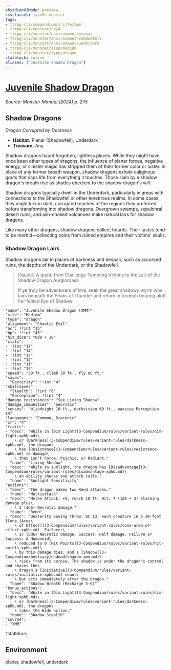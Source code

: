 ```yaml
---
obsidianUIMode: preview
cssclasses: json5e-monster
tags:
- ttrpg-cli/compendium/src/5e/xmm
- ttrpg-cli/monster/cr/4
- ttrpg-cli/monster/environment/planar
- ttrpg-cli/monster/environment/shadowfell
- ttrpg-cli/monster/environment/underdark
- ttrpg-cli/monster/size/medium
- ttrpg-cli/monster/type/dragon
statblock: inline
aliases: ["Juvenile Shadow Dragon"]
---
```

# [Juvenile Shadow Dragon](3-Compendium\bestiary\dragon/juvenile-shadow-dragon-xmm.md)
*Source: Monster Manual (2024) p. 275*  

## Shadow Dragons

*Dragon Corrupted by Darkness*

- **Habitat.** Planar (Shadowfell), Underdark  
- **Treasure.** Any  

Shadow dragons haunt forgotten, lightless places. While they might have once been other types of dragons, the influence of planar forces, negative energy, or sinister magic has stripped them of their former color or luster. In place of any former breath weapon, shadow dragons exhale caliginous gouts that saps life from everything it touches. Those slain by a shadow dragon's breath rise as shades obedient to the shadow dragon's will.

Shadow dragons typically dwell in the Underdark, particularly in areas with connections to the Shadowfell or other tenebrous realms. In some cases, they might lurk in dark, corrupted reaches of the regions they preferred before transforming into shadow dragons. Overgrown swamps, sepulchral desert ruins, and ash-choked volcanoes make natural lairs for shadow dragons.

Like many other dragons, shadow dragons collect hoards. Their tastes tend to be morbid—collecting coins from ruined empires and their victims' skulls.

### Shadow Dragon Lairs

Shadow dragons lair in places of darkness and despair, such as accursed ruins, the depths of the Underdark, or the Shadowfell.

> [!quote] A quote from Challenge Tempting Victims to the Lair of the Shadow Dragon Aurgloroasa  
> 
> If ye truly be adventurers of lore, seek the great shadowy wyrm who lairs beneath the Peaks of Thunder and return in triumph bearing aloft her fabled Eye of Shadow.


```statblock
"name": "Juvenile Shadow Dragon (XMM)"
"size": "Medium"
"type": "dragon"
"alignment": "Chaotic Evil"
"ac": !!int "15"
"hp": !!int "45"
"hit_dice": "6d8 + 18"
"stats":
- !!int "17"
- !!int "14"
- !!int "17"
- !!int "12"
- !!int "11"
- !!int "15"
"speed": "30 ft., climb 30 ft., fly 60 ft."
"saves":
  "Dexterity": !!int "4"
"skillsaves":
  "Stealth": !!int "6"
  "Perception": !!int "4"
"damage_resistances": "See Living Shadow"
"damage_immunities": "necrotic"
"senses": "blindsight 10 ft., darkvision 60 ft., passive Perception 14"
"languages": "Common, Draconic"
"cr": "4"
"traits":
- "desc": "While in [Dim Light](3-Compendium/rules/variant-rules/dim-light-xphb.md)\
    \ or [Darkness](3-Compendium/rules/variant-rules/darkness-xphb.md), the dragon\
    \ has [Resistance](3-Compendium/rules/variant-rules/resistance-xphb.md) to damage\
    \ that isn't Force, Psychic, or Radiant."
  "name": "Living Shadow"
- "desc": "While in sunlight, the dragon has [Disadvantage](3-Compendium/rules/variant-rules/disadvantage-xphb.md)\
    \ on ability checks and attack rolls."
  "name": "Sunlight Sensitivity"
"actions":
- "desc": "The dragon makes two Rend attacks."
  "name": "Multiattack"
- "desc": "Melee Attack: +5, reach 10 ft. Hit: 7 (1d8 + 3) Slashing damage plus\
    \ 3 (1d6) Necrotic damage."
  "name": "Rend"
- "desc": "Dexterity Saving Throw: DC 13, each creature in a 30-foot [Cone [Area\
    \ of Effect]](3-Compendium/rules/variant-rules/cone-area-of-effect-xphb.md). Failure:\
    \ 17 (5d6) Necrotic damage. Success: Half damage. Failure or Success: A Humanoid\
    \ reduced to 0 [Hit Points](3-Compendium/rules/variant-rules/hit-points-xphb.md)\
    \ by this damage dies, and a [Shadow](3-Compendium/bestiary/undead/shadow-xmm.md)\
    \ rises from its corpse. The shadow is under the dragon's control and shares the\
    \ dragon's [Initiative](3-Compendium/rules/variant-rules/initiative-xphb.md) count\
    \ but acts immediately after the dragon."
  "name": "Shadow Breath (Recharge 5-6)"
"bonus_actions":
- "desc": "While in [Dim Light](3-Compendium/rules/variant-rules/dim-light-xphb.md)\
    \ or [Darkness](3-Compendium/rules/variant-rules/darkness-xphb.md), the dragon\
    \ takes the Hide action."
  "name": "Shadow Stealth"
"source":
- "XMM"
```
^statblock

## Environment

planar, shadowfell, underdark